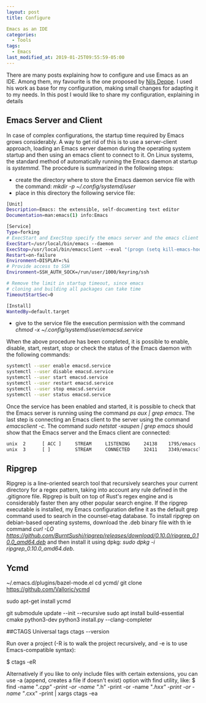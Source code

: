 ```yaml
---
layout: post
title: Configure

Emacs as an IDE
categories:
  - Tools
tags:
  - Emacs
last_modified_at: 2019-01-25T09:55:59-05:00
---
```


There are many posts explaining how to configure and use Emacs as an IDE. Among
them, my favourite is the one proposed by [Nils
Deppe](https://nilsdeppe.com/posts/emacs-c++-ide2). I used his work as base for
my configuration, making small changes for adapting it to my needs. In this post
I would like to share my configuration, explaining in details

## Emacs Server and Client

In case of complex configurations, the startup time required by Emacs grows considerably. A
way to get rid of this is to use a server-client approach, loading an Emacs
server daemon during the operating system startup and then using an emacs client
to connect to it. On Linux systems, the standard method of automatically running
the Emacs daemon at startup is *systemmd*. The procedure is summarized in the
following steps:
* create the directory where to store the Emacs daemon service file with the
 command: *mkdir -p ~/.config/systemd/user*
* place in this directory the following service file:

```bash
[Unit]
Description=Emacs: the extensible, self-documenting text editor
Documentation=man:emacs(1) info:Emacs

[Service]
Type=forking
# ExecStart and ExecStop specify the emacs server and the emacs client paths
ExecStart=/usr/local/bin/emacs --daemon
ExecStop=/usr/local/bin/emacsclient --eval "(progn (setq kill-emacs-hook nil) (kill-emacs))"
Restart=on-failure
Environment=DISPLAY=:%i
# Provide access to SSH
Environment=SSH_AUTH_SOCK=/run/user/1000/keyring/ssh

# Remove the limit in startup timeout, since emacs
# cloning and building all packages can take time
TimeoutStartSec=0

[Install]
WantedBy=default.target
```
* give to the service file the execution permission with the command *chmod -x ~/.config/systemd/user/emacsd.service*

When the above procedure has been completed, it is possible to enable, disable,
start, restart, stop or check the status of the Emacs daemon with the following commands:

```bash
systemctl --user enable emacsd.service
systemctl --user disable emacsd.service
systemctl --user start emacsd.service
systemctl --user restart emacsd.service
systemctl --user stop emacsd.service
systemctl --user status emacsd.service
```

Once the service has been enabled and started, it is possible to check that the
Emacs server is running using the command *ps aux | grep emacs*. The last step
is connecting an Emacs client to the server using the command *emacsclient -c*.
The command *sudo netstat -xaupen | grep emacs* should show that the Emacs
server and the Emacs client are connected:

```bash
unix  2      [ ACC ]     STREAM     LISTENING     24138    1795/emacs          /tmp/emacs1000/server
unix  3      [ ]         STREAM     CONNECTED     32411    3349/emacsclient
```
## Ripgrep

Ripgrep is a line-oriented search tool that recursively searches your current
directory for a regex pattern, taking into account any rule defined in the
.gitignore file. Ripgrep is built on top of Rust's regex engine and is
considerably faster then any other popular search engine. If the ripgrep
executable is installed, my Emacs configuration define it as the default grep
command used to search in the counsel-etag database. To install ripgrep on
debian-based operating systems,
download the .deb binary file with th ìe command *curl -LO
https://github.com/BurntSushi/ripgrep/releases/download/0.10.0/ripgrep_0.10.0_amd64.deb*
and then install it using dpkg: *sudo dpkg -i ripgrep_0.10.0_amd64.deb*.

## Ycmd
~/.emacs.d/plugins/bazel-mode.el
cd ycmd/
git clone https://github.com/Valloric/ycmd

sudo apt-get install ycmd

 git submodule update --init --recursive
 sudo apt install build-essential cmake python3-dev
python3 install.py --clang-completer

##CTAGS Universal tags
 ctags --version

Run over a project (-R is to walk the project recursively, and -e is to use Emacs-compatible syntax):

$ ctags -eR

Alternatively if you like to only include files with certain extensions, you can use -a (append, creates a file if doesn't exist) option with find utility, like:
$ find -name "*.cpp" -print -or -name "*.h" -print -or -name "*.hxx" -print -or -name "*.cxx" -print | xargs ctags -ea
